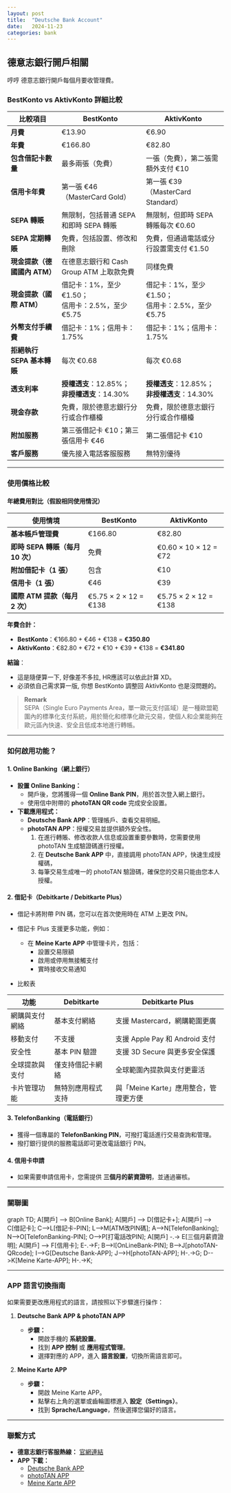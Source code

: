 ```yaml
---
layout: post
title:  "Deutsche Bank Account"
date:   2024-11-23
categories: bank
---
```


## 德意志銀行開戶相關

哼哼 德意志銀行開戶每個月要收管理費。

### **BestKonto vs AktivKonto 詳細比較**

| **比較項目**                | **BestKonto**                                           | **AktivKonto**                                        |
|-----------------------------|--------------------------------------------------------|-----------------------------------------------------|
| **月費**                    | €13.90                                                 | €6.90                                               |
| **年費**                    | €166.80                                                | €82.80                                              |
| **包含借記卡數量**           | 最多兩張（免費）                                       | 一張（免費），第二張需額外支付 €10                 |
| **信用卡年費**               | 第一張 €46（MasterCard Gold）                           | 第一張 €39（MasterCard Standard）                   |
| **SEPA 轉賬**               | 無限制，包括普通 SEPA 和即時 SEPA 轉賬                 | 無限制，但即時 SEPA 轉賬每次 €0.60                  |
| **SEPA 定期轉賬**           | 免費，包括設置、修改和刪除                             | 免費，但通過電話或分行設置需支付 €1.50              |
| **現金提款（德國國內 ATM）** | 在德意志銀行和 Cash Group ATM 上取款免費              | 同樣免費                                             |
| **現金提款（國際 ATM）**     | 借記卡：1%，至少 €1.50；<br>信用卡：2.5%，至少 €5.75  | 借記卡：1%，至少 €1.50；<br>信用卡：2.5%，至少 €5.75 |
| **外幣支付手續費**           | 借記卡：1%；信用卡：1.75%                              | 借記卡：1%；信用卡：1.75%                           |
| **拒絕執行 SEPA 基本轉賬**   | 每次 €0.68                                             | 每次 €0.68                                          |
| **透支利率**                 | **授權透支**：12.85%；<br>**非授權透支**：14.30%       | **授權透支**：12.85%；<br>**非授權透支**：14.30%    |
| **現金存款**                 | 免費，限於德意志銀行分行或合作櫃檯                    | 免費，限於德意志銀行分行或合作櫃檯                 |
| **附加服務**                | 第三張借記卡 €10；第三張信用卡 €46                    | 第二張借記卡 €10                                    |
| **客戶服務**                 | 優先接入電話客服服務                                   | 無特別優待                                           |

---

### 使用價格比較

#### 年總費用對比（假設相同使用情況）

| 使用情境                      | **BestKonto**                  | **AktivKonto**                 |
|-------------------------------|---------------------------------|--------------------------------|
| **基本帳戶管理費**            | €166.80                        | €82.80                        |
| **即時 SEPA 轉賬（每月 10 次）** | 免費                           | €0.60 × 10 × 12 = €72         |
| **附加借記卡（1 張）**         | 包含                           | €10                           |
| **信用卡（1 張）**             | €46                            | €39                           |
| **國際 ATM 提款（每月 2 次）**  | €5.75 × 2 × 12 = €138          | €5.75 × 2 × 12 = €138         |

**年費合計：**
- **BestKonto**：€166.80 + €46 + €138 = **€350.80**
- **AktivKonto**：€82.80 + €72 + €10 + €39 + €138 = **€341.80**

**結論**：
- 這是隨便算一下, 好像差不多拉, HR應該可以依此計算 XD。
- 必須依自己需求算一版, 你想 BestKonto 調整回 AktivKonto 也是沒問題的。

> **Remark**  
> SEPA（Single Euro Payments Area，單一歐元支付區域）是一種歐盟範圍內的標準化支付系統，用於簡化和標準化歐元交易，使個人和企業能夠在歐元區內快速、安全且低成本地進行轉帳。


---


### 如何啟用功能？

#### **1. Online Banking（網上銀行）**
- **設置 Online Banking：**
  - 開戶後，您將獲得一個 **Online Bank PIN**，用於首次登入網上銀行。
  - 使用信中附帶的 **photoTAN QR code** 完成安全設置。
- **下載應用程式：**
  - **Deutsche Bank APP**：管理帳戶、查看交易明細。
  - **photoTAN APP**：授權交易並提供額外安全性。
    1. 在進行轉賬、修改收款人信息或設置重要參數時，您需要使用 photoTAN 生成驗證碼進行授權。
    2. 在 **Deutsche Bank APP** 中，直接調用 photoTAN APP，快速生成授權碼，
    3. 每筆交易生成唯一的 photoTAN 驗證碼，確保您的交易只能由您本人授權。

#### 2. 借記卡（Debitkarte / Debitkarte Plus）
- 借記卡將附帶 PIN 碼，您可以在首次使用時在 ATM 上更改 PIN。
- 借記卡 Plus 支援更多功能，例如：
  - 在 **Meine Karte APP** 中管理卡片，包括：
    - 設置交易限額
    - 啟用或停用無接觸支付
    - 實時接收交易通知

- 比較表

| 功能             | Debitkarte  | Debitkarte Plus      |
|------------------|--------------------------|------------------------------------|
| 網購與支付網絡    | 基本支付網絡             | 支援 Mastercard，網購範圍更廣      |
| 移動支付         | 不支援                   | 支援 Apple Pay 和 Android 支付     |
| 安全性           | 基本 PIN 驗證            | 支援 3D Secure 與更多安全保護      |
| 全球提款與支付    | 僅支持借記卡網絡         | 全球範圍內提款與支付更靈活         |
| 卡片管理功能      | 無特別應用程式支持       | 與「Meine Karte」應用整合，管理更方便 |


#### 3. TelefonBanking（電話銀行）
- 獲得一個專屬的 **TelefonBanking PIN**，可撥打電話進行交易查詢和管理。
- 撥打銀行提供的服務電話即可更改電話銀行 PIN。

#### 4. 信用卡申請
- 如果需要申請信用卡，您需提供 **三個月的薪資證明**，並通過審核。

---
### 關聯圖

<div class="mermaid">
graph TD;
    A[開戶] --> B[Online Bank];
    A[開戶] --> D[借記卡+];
    A[開戶] --> C[借記卡];
    C-->L[借記卡-PIN];
    L-->M[ATM改PIN碼];
    A-->N[TelefonBanking];
    N-->O[TelefonBanking-PIN];
    O-->P[打電話改PIN];
    A[開戶] -.-> E[三個月薪資證明];
    A[開戶] --> F[信用卡];
    E-.->F;
    B-->I[OnLineBank-PIN];
    B-->J[photoTAN-QRcode];
    I-->G[Deutsche Bank-APP];
    J-->H[photoTAN-APP];
    H-.->G;
    D-->K[Meine Karte-APP];
    H-.->K;


</div>

---

### APP 語言切換指南

如果需要更改應用程式的語言，請按照以下步驟進行操作：

1. **Deutsche Bank APP & photoTAN APP**  
   - **步驟：**  
     - 開啟手機的 **系統設置**。  
     - 找到 **APP 控制** 或 **應用程式管理**。  
     - 選擇對應的 APP，進入 **語言設置**，切換所需語言即可。

2. **Meine Karte APP**  
   - **步驟：**  
     - 開啟 Meine Karte APP。  
     - 點擊右上角的選單或齒輪圖標進入 **設定（Settings）**。  
     - 找到 **Sprache/Language**，然後選擇您偏好的語言。

---


### 聯繫方式
- **德意志銀行客服熱線：** [官網連結](https://www.deutsche-bank.de)
- **APP 下載：**
  - [Deutsche Bank APP](https://www.deutsche-bank.de/app)
  - [photoTAN APP](https://www.deutsche-bank.de/photoTAN)
  - [Meine Karte APP](https://www.deutsche-bank.de/meinekarte)